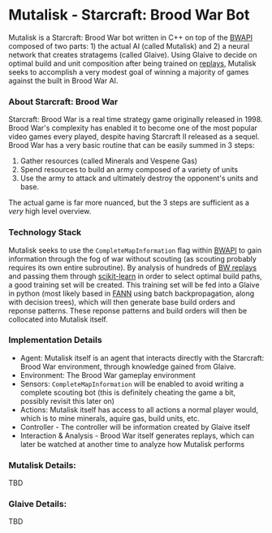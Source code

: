 # Mutalisk - Starcraft: Brood War Bot

Mutalisk is a Starcraft: Brood War bot written in C++ on top of the [BWAPI][BWAPI] composed of two parts: 1) the actual AI (called Mutalisk) and 2) a neural network that creates stratagems (called Glaive). Using Glaive to decide on optimal build and unit composition after being trained on [replays][replays], Mutalisk seeks to accomplish a very modest goal of winning a majority of games against the built in Brood War AI. 


### About Starcraft: Brood War
Starcraft: Brood War is a real time strategy game originally released in 1998. Brood War's complexity has enabled it to become one of the most popular video games every played, despite having Starcraft II released as a sequel. Brood War has a very basic routine that can be easily summed in 3 steps:

1. Gather resources (called Minerals and Vespene Gas)
2. Spend resources to build an army composed of a variety of units
3. Use the army to attack and ultimately destroy the opponent's units and base.

The actual game is far more nuanced, but the 3 steps are sufficient as a *very* high level overview. 

### Technology Stack
Mutalisk seeks to use the `CompleteMapInformation` flag within [BWAPI][BWAPI] to gain information through the fog of war without scouting (as scouting probably requires its own entire subroutine). By analysis of hundreds of [BW replays][replays] and passing them through [scikit-learn][scikit] in order to select optimal build paths, a good training set will be created. This training set will be fed into a Glaive in python (most likely based in [FANN][FANN] using batch backpropagation, along with decision trees), which will then generate base build orders and reponse patterns. These reponse patterns and build orders will then be collocated into Mutalisk itself.

### Implementation Details
- Agent: Mutalisk itself is an agent that interacts directly with the Starcraft: Brood War environment, through knowledge gained from Glaive.
- Environment: The Brood War gameplay environment
- Sensors: `CompleteMapInformation` will be enabled to avoid writing a complete scouting bot (this is definitely cheating the game a bit, possibly revisit this later on)
- Actions: Mutalisk itself has access to all actions a normal player would, which is to mine minerals, aquire gas, build units, etc. 
- Controller - The controller will be information created by Glaive itself
- Interaction & Analysis - Brood War itself generates replays, which can later be watched at another time to analyze how Mutalisk performs


### Mutalisk Details:
TBD

### Glaive Details:
TBD



[BWAPI]: https://github.com/bwapi/bwapi
[replays]: http://www.starcraftai.com/wiki/StarCraft_Brood_War_Data_Mining
[scikit]: http://scikit-learn.org/stable/
[FANN]: http://leenissen.dk/fann/wp/